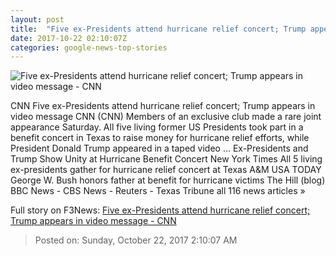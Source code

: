 ```yaml
---
layout: post
title:  "Five ex-Presidents attend hurricane relief concert; Trump appears in video message - CNN"
date: 2017-10-22 02:10:07Z
categories: google-news-top-stories
---
```


![Five ex-Presidents attend hurricane relief concert; Trump appears in video message - CNN](http://cdn.cnn.com/cnnnext/dam/assets/150424140700-presidents-april-24-super-169.jpg)

CNN Five ex-Presidents attend hurricane relief concert; Trump appears in video message CNN (CNN) Members of an exclusive club made a rare joint appearance Saturday. All five living former US Presidents took part in a benefit concert in Texas to raise money for hurricane relief efforts, while President Donald Trump appeared in a taped video ... Ex-Presidents and Trump Show Unity at Hurricane Benefit Concert New York Times All 5 living ex-presidents gather for hurricane relief concert at Texas A&M USA TODAY George W. Bush honors father at benefit for hurricane victims The Hill (blog) BBC News - CBS News - Reuters - Texas Tribune all 116 news articles »


Full story on F3News: [Five ex-Presidents attend hurricane relief concert; Trump appears in video message - CNN](http://www.f3nws.com/n/aNxUdC)

> Posted on: Sunday, October 22, 2017 2:10:07 AM
